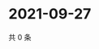# 2021-09-27

共 0 条

<!-- BEGIN WEIBO -->
<!-- 最后更新时间 Mon Sep 27 2021 02:11:53 GMT+0800 (China Standard Time) -->

<!-- END WEIBO -->
